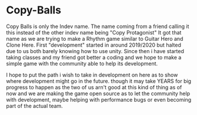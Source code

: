 # Copy-Balls
Copy Balls is only the Indev name. The name coming from a friend calling it this instead of the other indev name being "Copy Protagonist" It got that name as we are trying to make a Rhythm game similar to Guitar Hero and Clone Here. First "development" started in around 2019/2020 but halted due to us both barely knowing how to use unity. Since then i have started taking classes and my friend got better a coding and we hope to make a simple game with the community able to help its development.  

I hope to put the path i wish to take in development on here as to show where development might go in the future. though it may take YEARS for big progress to happen as the two of us arn't good at this kind of thing as of now and we are making the game open source as to let the community help with development, maybe helping with performance bugs or even becoming part of the actual team.
